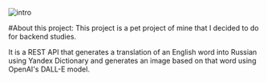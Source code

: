 ![intro](https://user-images.githubusercontent.com/126064091/224017711-21febf1f-83d8-4ff9-a77d-bcfb2f660824.svg)

#About this project:
This project is a pet project of mine that I decided to do for backend studies.

It is a REST API that generates a translation of an English word into Russian using Yandex Dictionary and generates an image based on that word using OpenAI's DALL-E model.
